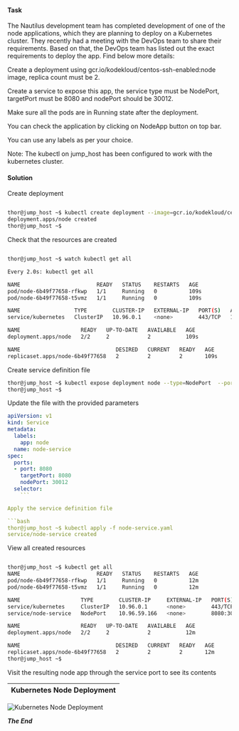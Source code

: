 #### Task

The Nautilus development team has completed development of one of the node applications, which they are planning to deploy on a Kubernetes cluster. They recently had a meeting with the DevOps team to share their requirements. Based on that, the DevOps team has listed out the exact requirements to deploy the app. Find below more details:



Create a deployment using gcr.io/kodekloud/centos-ssh-enabled:node image, replica count must be 2.

Create a service to expose this app, the service type must be NodePort, targetPort must be 8080 and nodePort should be 30012.

Make sure all the pods are in Running state after the deployment.

You can check the application by clicking on NodeApp button on top bar.

You can use any labels as per your choice.

Note: The kubectl on jump_host has been configured to work with the kubernetes cluster.

#### Solution

Create deployment
```bash

thor@jump_host ~$ kubectl create deployment --image=gcr.io/kodekloud/centos-ssh-enabled:node --replicas=2 node
deployment.apps/node created
thor@jump_host ~$ 
```


Check that the resources are created

```bash

thor@jump_host ~$ watch kubectl get all

Every 2.0s: kubectl get all                                                                                                                            Mon Jan 16 07:28:20 2023

NAME                        READY   STATUS    RESTARTS   AGE
pod/node-6b49f77658-rfkwp   1/1     Running   0          109s
pod/node-6b49f77658-t5vmz   1/1     Running   0          109s

NAME                 TYPE        CLUSTER-IP   EXTERNAL-IP   PORT(S)   AGE
service/kubernetes   ClusterIP   10.96.0.1    <none>        443/TCP   126m

NAME                   READY   UP-TO-DATE   AVAILABLE   AGE
deployment.apps/node   2/2     2            2           109s

NAME                              DESIRED   CURRENT   READY   AGE
replicaset.apps/node-6b49f77658   2         2         2       109s
```

Create service definition file

```bash
thor@jump_host ~$ kubectl expose deployment node --type=NodePort  --port=8080 --name=node-service --dry-run=client -o yaml > node-service.yaml
thor@jump_host ~$ 
```

Update the file with the provided parameters

```yaml
apiVersion: v1
kind: Service
metadata:
  labels:
    app: node
  name: node-service
spec:
  ports:
  - port: 8080
    targetPort: 8080
    nodePort: 30012
  selector:
  	```

Apply the service definition file 

```bash
thor@jump_host ~$ kubectl apply -f node-service.yaml 
service/node-service created
```

View all created resources

```bash

thor@jump_host ~$ kubectl get all
NAME                        READY   STATUS    RESTARTS   AGE
pod/node-6b49f77658-rfkwp   1/1     Running   0          12m
pod/node-6b49f77658-t5vmz   1/1     Running   0          12m

NAME                   TYPE        CLUSTER-IP     EXTERNAL-IP   PORT(S)          AGE
service/kubernetes     ClusterIP   10.96.0.1      <none>        443/TCP          2m6s
service/node-service   NodePort    10.96.59.166   <none>        8080:30012/TCP   33s

NAME                   READY   UP-TO-DATE   AVAILABLE   AGE
deployment.apps/node   2/2     2            2           12m

NAME                              DESIRED   CURRENT   READY   AGE
replicaset.apps/node-6b49f77658   2         2         2       12m
thor@jump_host ~$ 
```

Visit the resulting node app through the service port to see its contents


Kubernetes Node Deployment              |  
:-------------------------:|
![Kubernetes Node Deployment](https://github.com/fred-juma/Kodekloud-Engineer-Tasks/blob/main/images/node.JPG)

***The End***
